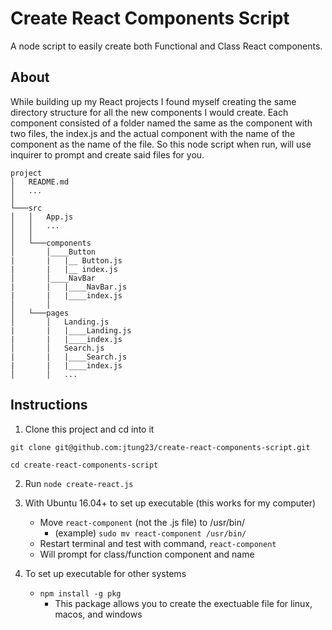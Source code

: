 # Create React Components Script
A node script to easily create both Functional and Class React components.

## About
While building up my React projects I found myself creating the same directory structure for all the new components I would create.
Each component consisted of a folder named the same as the component with two files, the index.js and the actual component with the name of the component as the name of the file. So this node script when run, will use inquirer to prompt and create said files for you.

```
project
│   README.md
│   ...  
│
└───src
│   │   App.js
│   │   ...
│   │
│   └───components
│       │____Button
|       |   |__ Button.js
|       |   |__ index.js
│       │____NavBar
|       |   |____NavBar.js
|       |   |____index.js
│       │   
│   └───pages
│       │   Landing.js
|       |   |____Landing.js
|       |   |____index.js
│       │   Search.js
|       |   |____Search.js
|       |   |____index.js
│       │   ...

```
## Instructions

1. Clone this project and cd into it

`git clone git@github.com:jtung23/create-react-components-script.git`

`cd create-react-components-script`

2. Run
`node create-react.js`

3. With Ubuntu 16.04+ to set up executable (this works for my computer)
    * Move `react-component` (not the .js file) to /usr/bin/
        * (example) `sudo mv react-component /usr/bin/`
    * Restart terminal and test with command, `react-component`
    * Will prompt for class/function component and name

4. To set up executable for other systems
    * `npm install -g pkg`
        * This package allows you to create the exectuable file for linux, macos, and windows